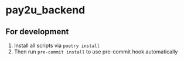 # pay2u_backend

## For development
1. Install all scripts via `poetry install`
2. Then run `pre-commit install` to use pre-commit hook automatically 